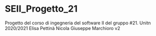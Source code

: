 # SEII_Progetto_21
Progetto del corso di ingegneria del software II del gruppo #21. Unitn 2020/2021
Elisa Pettinà
Nicola Giuseppe Marchioro v2
